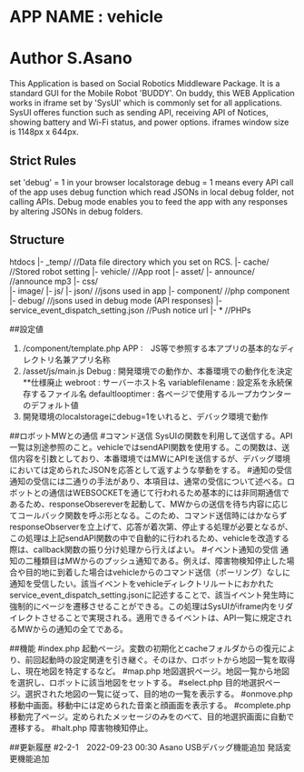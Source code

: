 # APP NAME : vehicle
# Author S.Asano
This Application is based on Social Robotics Middleware Package. It is a standard GUI for the Mobile Robot 'BUDDY'. On buddy, this WEB Application works in iframe set by 'SysUI' which is commonly set for all applications. SysUI offeres function such as sending API, receiving API of Notices, showing battery and Wi-Fi status, and power options. iframes window size is 1148px x 644px.

## Strict Rules
set 'debug' = 1 in your browser localstorage
debug = 1 means every API call of the app uses debug function which read JSONs in local debug folder, not calling APIs. Debug mode enables you to feed the app with any responses by altering JSONs in debug folders.


## Structure
htdocs
 |- _temp/               //Data file directory which you set on RCS.
 |- cache/               //Stored robot setting
 |- vehicle/             //App root
    |- asset/
      |- announce/       //announce mp3
      |- css/            
      |- image/
      |- js/
      |- json/          //jsons used in app
    |- component/       //php component
    |- debug/           //jsons used in debug mode (API responses)
    |- service_event_dispatch_setting.json  //Push notice url
    |- *                //PHPs


##設定値
1. /component/template.php
    APP :　JS等で参照する本アプリの基本的なディレクトリ名兼アプリ名称
2. /asset/js/main.js
    Debug :  開発環境での動作か、本番環境での動作化を決定**仕様廃止
    webroot : サーバーホスト名
    variablefilename : 設定系を永続保存するファイル名
    defaultlooptimer : 各ページで使用するループカウンターのデフォルト値
3. 開発環境のlocalstorageにdebug=1をいれると、デバック環境で動作

##ロボットMWとの通信
#コマンド送信
SysUIの関数を利用して送信する。API一覧は別途参照のこと。vehicleではsendAPI関数を使用する。この関数は、送信内容を引数としており、本番環境ではMWにAPIを送信するが、デバッグ環境においては定められたJSONを応答として返すような挙動をする。
#通知の受信
通知の受信には二通りの手法があり、本項目は、通常の受信について述べる。ロボットとの通信はWEBSOCKETを通じて行われるため基本的には非同期通信であるため、responseObsereverを起動して、MWからの送信を待ち内容に応じてコールバック関数を呼ぶ形となる。このため、コマンド送信時にはかならずresponseObserverを立上げて、応答が着次第、停止する処理が必要となるが、この処理は上記sendAPI関数の中で自動的に行われるため、vehicleを改造する際は、callback関数の振り分け処理から行えばよい。
#イベント通知の受信
通知の二種類目はMWからのプッシュ通知である。例えば、障害物検知停止した場合や目的地に到着した場合はvehicleからのコマンド送信（ポーリング）なしに通知を受信したい。該当イベントをvehicleディレクトリルートにおかれたservice_event_dispatch_setting.jsonに記述することで、該当イベント発生時に強制的にページを遷移させることができる。この処理はSysUIがiframe内をリダイレクトさせることで実現される。適用できるイベントは、API一覧に規定されるMWからの通知の全てである。

##機能
#index.php
起動ページ。変数の初期化とcacheフォルダからの復元により、前回起動時の設定関連を引き継ぐ。そのほか、ロボットから地図一覧を取得し、現在地図を特定するなど。
#map.php
地図選択ページ。地図一覧から地図を選択し、ロボットに該当地図をセットする。
#select.php
目的地選択ページ。選択された地図の一覧に従って、目的地の一覧を表示する。
#onmove.php
移動中画面。移動中には定められた音楽と顔画面を表示する。
#complete.php
移動完了ページ。定められたメッセージのみをのべて、目的地選択画面に自動で遷移する。
#halt.php
障害物検知停止。





##更新履歴
#2-2-1　2022-09-23 00:30 Asano
USBデバッグ機能追加
発話変更機能追加
